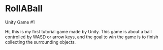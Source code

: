 # RollABall
Unity Game #1

Hi, this is my first tutorial game made by Unity. 
This game is about a ball controlled by WASD or arrow keys, 
and the goal to win the game is to finish collecting the surrounding objects.
